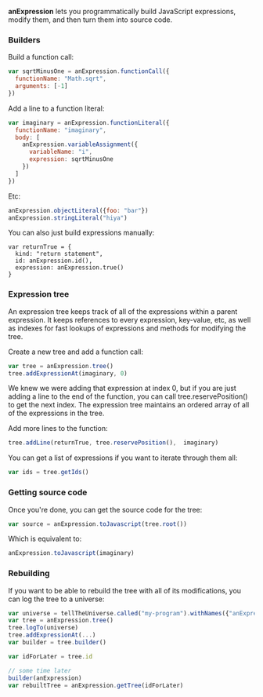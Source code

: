**anExpression** lets you programmatically build JavaScript expressions, modify them, and then turn them into source code.

### Builders

Build a function call:

```javascript
var sqrtMinusOne = anExpression.functionCall({
  functionName: "Math.sqrt",
  arguments: [-1]
})
```

Add a line to a function literal:

```javascript
var imaginary = anExpression.functionLiteral({
  functionName: "imaginary",
  body: [
    anExpression.variableAssignment({
      variableName: "i",
      expression: sqrtMinusOne
    })
  ]
})
```
Etc:

```javascript
anExpression.objectLiteral({foo: "bar"})
anExpression.stringLiteral("hiya")
````

You can also just build expressions manually:

```
var returnTrue = {
  kind: "return statement",
  id: anExpression.id(),
  expression: anExpression.true()
}
```

### Expression tree

An expression tree keeps track of all of the expressions within a parent expression. It keeps references to every expression, key-value, etc, as well as indexes for fast lookups of expressions and methods for modifying the tree.

Create a new tree and add a function call:

```javascript
var tree = anExpression.tree()
tree.addExpressionAt(imaginary, 0)
```

We knew we were adding that expression at index 0, but if you are just adding a line to the end of the function, you can call tree.reservePosition() to get the next index. The expression tree maintains an ordered array of all of the expressions in the tree.

Add more lines to the function:

```javascript
tree.addLine(returnTrue, tree.reservePosition(),  imaginary)
```

You can get a list of expressions if you want to iterate through them all:

```javascript
var ids = tree.getIds()
```

### Getting source code

Once you're done, you can get the source code for the tree:

```javascript
var source = anExpression.toJavascript(tree.root())
```

Which is equivalent to:

```javascript
anExpression.toJavascript(imaginary)
```

### Rebuilding

If you want to be able to rebuild the tree with all of its modifications, you can log the tree to a universe:

```javascript
var universe = tellTheUniverse.called("my-program").withNames({"anExpression": "anExpression"})
var tree = anExpression.tree()
tree.logTo(universe)
tree.addExpressionAt(...)
var builder = tree.builder()

var idForLater = tree.id

// some time later
builder(anExpression)
var rebuiltTree = anExpression.getTree(idForLater)
```

